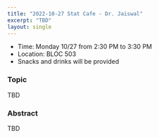 ```yaml
---
title: "2022-10-27 Stat Cafe - Dr. Jaiswal"
excerpt: "TBD"
layout: single
---
```


- Time: Monday 10/27 from 2:30 PM to 3:30 PM
- Location: BLOC 503
- Snacks and drinks will be provided

### Topic

TBD

### Abstract

TBD
